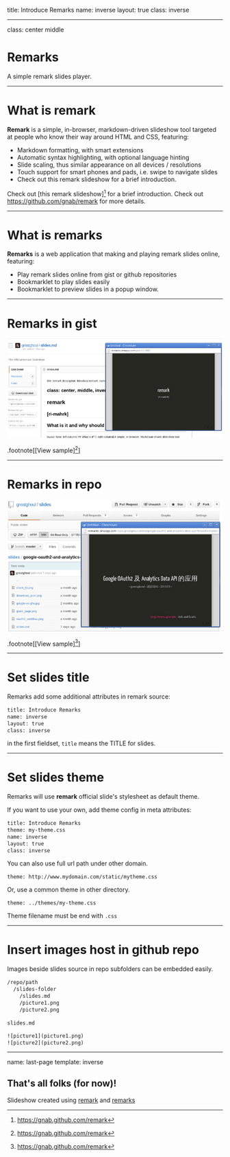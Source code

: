 title: Introduce Remarks
name: inverse
layout: true
class: inverse

---
class: center middle

# Remarks
A simple remark slides player.

---
# What is remark

**Remark** is a simple, in-browser, markdown-driven slideshow tool targeted at people who know their way around HTML and CSS, featuring:

 * Markdown formatting, with smart extensions
 * Automatic syntax highlighting, with optional language hinting
 * Slide scaling, thus similar appearance on all devices / resolutions
 * Touch support for smart phones and pads, i.e. swipe to navigate slides
 * Check out this remark slideshow for a brief introduction.

Check out [this remark slideshow][^1] for a brief introduction.
Check out <https://github.com/gnab/remark> for more details.

[^1]: https://gnab.github.com/remark

---
# What is remarks

**Remarks** is a web application that making and playing remark slides online, featuring:

 * Play remark slides online from gist or github repositories
 * Bookmarklet to play slides easily
 * Bookmarklet to preview slides in a popup window.

---
# Remarks in gist

![Remarks in gist](gist.png)

.footnote[[View sample][^1]]

[^1]: https://gist.github.com/greatghoul/5123482

---
# Remarks in repo

![Remarks in repo](repo.png)

.footnote[[View sample][^1]]

[^1]: https://github.com/greatghoul/slides/tree/master/google-oauth2-and-analytics-data-api

---
# Set slides title

Remarks add some additional attributes in remark source:

    title: Introduce Remarks
    name: inverse
    layout: true
    class: inverse

in the first fieldset, `title` means the TITLE for slides.

---
# Set slides theme

Remarks will use **remark** official slide's stylesheet as default theme.

If you want to use your own, add theme config in meta attributes:

    title: Introduce Remarks
    theme: my-theme.css
    name: inverse
    layout: true
    class: inverse

You can also use full url path under other domain.

    theme: http://www.mydomain.com/static/mytheme.css

Or, use a common theme in other directory.

    theme: ../themes/my-theme.css

Theme filename must be end with `.css`

---
# Insert images host in github repo

Images beside slides source in repo subfolders can be embedded easily.

    /repo/path
      /slides-folder
        /slides.md
        /picture1.png
        /picture2.png

`slides.md`

    ![picture1](picture1.png)
    ![picture2](picture2.png)
---
name: last-page
template: inverse

## That's all folks (for now)!

Slideshow created using [remark](https://github.com/gnab/remark) and [remarks](https://remarks.sinaapp.com)

